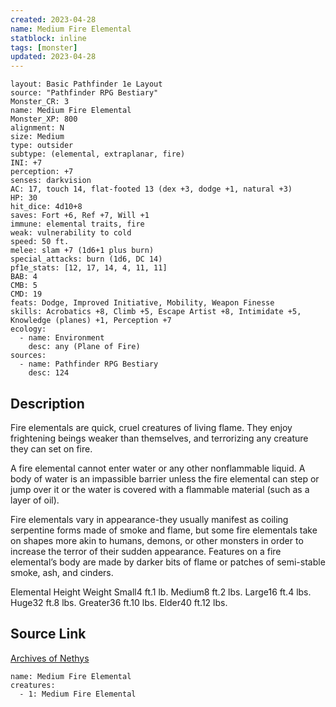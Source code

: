 ```yaml
---
created: 2023-04-28
name: Medium Fire Elemental
statblock: inline
tags: [monster]
updated: 2023-04-28
---
```

```statblock
layout: Basic Pathfinder 1e Layout
source: "Pathfinder RPG Bestiary"
Monster_CR: 3
name: Medium Fire Elemental
Monster_XP: 800
alignment: N
size: Medium
type: outsider
subtype: (elemental, extraplanar, fire)
INI: +7
perception: +7
senses: darkvision
AC: 17, touch 14, flat-footed 13 (dex +3, dodge +1, natural +3)
HP: 30
hit_dice: 4d10+8
saves: Fort +6, Ref +7, Will +1
immune: elemental traits, fire
weak: vulnerability to cold
speed: 50 ft.
melee: slam +7 (1d6+1 plus burn)
special_attacks: burn (1d6, DC 14)
pf1e_stats: [12, 17, 14, 4, 11, 11]
BAB: 4
CMB: 5
CMD: 19
feats: Dodge, Improved Initiative, Mobility, Weapon Finesse
skills: Acrobatics +8, Climb +5, Escape Artist +8, Intimidate +5, Knowledge (planes) +1, Perception +7
ecology:
  - name: Environment
    desc: any (Plane of Fire)
sources:
  - name: Pathfinder RPG Bestiary
    desc: 124
```
## Description
Fire elementals are quick, cruel creatures of living flame. They enjoy frightening beings weaker than themselves, and terrorizing any creature they can set on fire.

A fire elemental cannot enter water or any other nonflammable liquid. A body of water is an impassible barrier unless the fire elemental can step or jump over it or the water is covered with a flammable material (such as a layer of oil).

Fire elementals vary in appearance-they usually manifest as coiling serpentine forms made of smoke and flame, but some fire elementals take on shapes more akin to humans, demons, or other monsters in order to increase the terror of their sudden appearance. Features on a fire elemental’s body are made by darker bits of flame or patches of semi-stable smoke, ash, and cinders.

Elemental Height Weight Small4 ft.1 lb. Medium8 ft.2 lbs. Large16 ft.4 lbs. Huge32 ft.8 lbs. Greater36 ft.10 lbs. Elder40 ft.12 lbs.
## Source Link
[Archives of Nethys](https://aonprd.com/MonsterDisplay.aspx?ItemName=Medium%20Fire%20Elemental)
```encounter-table
name: Medium Fire Elemental
creatures:
  - 1: Medium Fire Elemental
```
